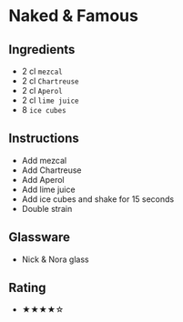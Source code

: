 # Naked & Famous

## Ingredients
- 2 cl `mezcal`
- 2 cl `Chartreuse`
- 2 cl `Aperol`
- 2 cl `lime juice`
- 8 `ice cubes`

## Instructions
- Add mezcal
- Add Chartreuse
- Add Aperol
- Add lime juice
- Add ice cubes and shake for 15 seconds
- Double strain

## Glassware
- Nick & Nora glass

## Rating
- ★★★★☆